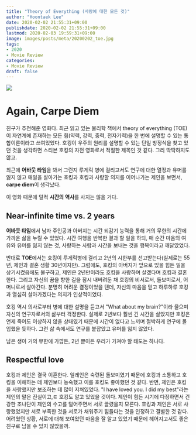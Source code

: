 ```yaml
---
title: "Theory of Everything (사랑에 대한 모든 것)"
author: "Hoontaek Lee"
date: 2020-02-02 21:55:31+09:00
publishdate: 2020-02-02 21:55:31+09:00
lastmod: 2020-02-03 19:59:31+09:00
image: images/posts/meta/20200202_toe.jpg
tags:
- 2020
- Movie Review
categories:
- Movie Review
draft: false
---
```


![](https://movie-phinf.pstatic.net/20141215_240/1418606368286QqKQF_JPEG/movie_image.jpg?type=m665_443_2)

# Again, Carpe Diem

친구가 추천해준 영화다. 최근 읽고 있는 물리학 책에서 theory of everything (TOE)이 자연계에 존재하는 모든 힘(약력, 강력, 중력, 전자기력)을 한 번에 설명할 수 있는 통합이론이라고 쓰여있었다. 호킹이 우주의 원리를 설명할 수 있는 단일 방정식을 찾고 있던 것을 생각하면 스티븐 호킹의 자전 영화로서 적절한 제목인 것 같다. 그리 딱딱하지도 않고.

최근에 **어바웃 타임**을 봐서 그런지 루게릭 병에 걸리고서도 연구에 대한 열정과 유머를 잃지 않고 매일을 살아가는 호킹과 호킹과 사랑할 의지를 이어나가는 제인을 보면서, **carpe diem**이 생각났다.

이 영화 때문에 덜컥 **시간의 역사**를 사지는 않을 거다.

## Near-infinite time vs. 2 years

**어바웃 타임**에서 남자 주인공과 아버지는 시간 되감기 능력을 통해 거의 무한의 시간에 가까운 삶을 누릴 수 있었다. 시간 여행을 반복한 결과 할 일을 하되, 매 순간 마음의 여유와 유머를 잃지 않는 것, 사랑하는 사람과 시간을 보내는 것을 행복이라고 깨달았었다.

반대로 **TOE**에서는 호킹이 루게릭병에 걸리고 2년의 시한부를 선고받는다(실제로는 55년, 제인과 결혼 생활 30년이지만). 그럼에도, 호킹의 아버지가 앞으로 있을 힘든 일을 상기시켰음에도 불구하고, 제인은 2년만이라도 호킹을 사랑하며 살겠다며 호킹과 결혼한다. 그리고 자신의 꿈을 향한 길을 잠시 내버려둔 채 호킹의 비서로서, 돌보미로서, 어머니로서 살아간다. 분명히 어려운 결정이었을 텐데, 자신의 마음을 믿고 하루하루 호킹과 열심히 살아가겠다는 의지가 인상적이었다.

호킹 역시 의사로부터 병에 대한 설명을 듣고서 "What about my brain?"이라 물으며 자신의 연구자로서의 삶부터 걱정한다. 실제로 2년보다 훨씬 긴 시간을 살았지만 호킹은 언제 죽어도 이상하지 않을 상태였기 때문에 시간이 없다고 느끼며 절박하게 연구에 몰입했을 듯하다. 그런 삶 속에서도 연구를 붙잡았고 유머를 잃지 않았다.

남은 생이 거의 무한에 가깝든, 2년 뿐이든 우리가 가져야 할 태도는 하나다.

## Respectful love

호킹과 제인은 결국 이혼한다. 일레인은 숙련된 돌보미였기 때문에 호킹과 소통하고 호킹을 이해하는 데 제인보다 능숙했고 이를 호킹도 좋아했던 것 같다. 반면, 제인은 호킹을 사랑했지만 보조하는 데 많이 지쳐있었다. "I have loved you. I did my best"라는 제인의 말은 진실이고,ㅌ 호킹도 알고 있었을 것이다. 제인이 힘든 시기에 다정하면서 건강한 조나단이 제인의 수고를 덜어주면서 서로 끌렸을지 모른다. 호킹과 제인은 서로 사랑했었지만 서로 부족한 것을 서로가 채워주기 힘들다는 것을 인정하고 결별한 것 같다. 어려웠던 상황, 서로에 대해 보여왔던 마음을 잘 알고 있었기 때문에 헤어지고서도 좋은 친구로 남을 수 있지 않았을까.